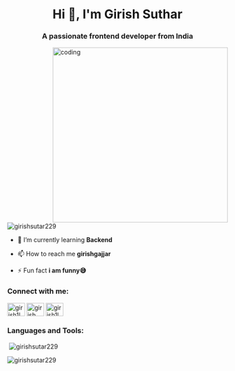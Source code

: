 
<h1 align="center">Hi 👋, I'm Girish Suthar</h1>
<h3 align="center">A passionate frontend developer from India</h3>

<img align="right" width="400" src="https://user-images.githubusercontent.com/55389276/140866485-8fb1c876-9a8f-4d6a-98dc-08c4981eaf70.gif" alt="coding">

<p align="left"> <img src="https://komarev.com/ghpvc/?username=girishsutar229&label=Profile%20views&color=0e75b6&style=flat" alt="girishsutar229" /> </p>

- 🌱 I’m currently learning **Backend**

- 📫 How to reach me **girishgajjar**

- ⚡ Fun fact **i am funny😅**

<h3 align="left">Connect with me:</h3>
<p align="left">
<a href="https://twitter.com/girish1l" target="blank"><img align="center" src="https://raw.githubusercontent.com/rahuldkjain/github-profile-readme-generator/master/src/images/icons/Social/twitter.svg" alt="girish1l" height="30" width="40" /></a>
<a href="https://linkedin.com/in/girish suthar" target="blank"><img align="center" src="https://raw.githubusercontent.com/rahuldkjain/github-profile-readme-generator/master/src/images/icons/Social/linked-in-alt.svg" alt="girish suthar" height="30" width="40" /></a>
<a href="https://www.leetcode.com/girish1l" target="blank"><img align="center" src="https://raw.githubusercontent.com/rahuldkjain/github-profile-readme-generator/master/src/images/icons/Social/leet-code.svg" alt="girish1l" height="30" width="40" /></a>
</p>

<h3 align="left">Languages and Tools:</h3>


<p>&nbsp;<img align="center" src="https://github-readme-stats.vercel.app/api?username=girishsutar229&show_icons=true&locale=en" alt="girishsutar229" /></p>

<p><img align="center" src="https://github-readme-streak-stats.herokuapp.com/?user=girishsutar229&" alt="girishsutar229" /></p>

